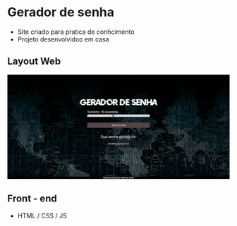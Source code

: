 # Gerador de senha
* Site criado para pratica de conhcimento   
* Projeto desenvolvidoo em casa
## Layout Web
![PRINT TELA DBZ](https://github.com/852Apache/Gerador-de-senha/blob/main/web_Gerador_de_Senha/assets/Captura%20de%20tela.png)


## Front - end
* HTML / CSS / JS
